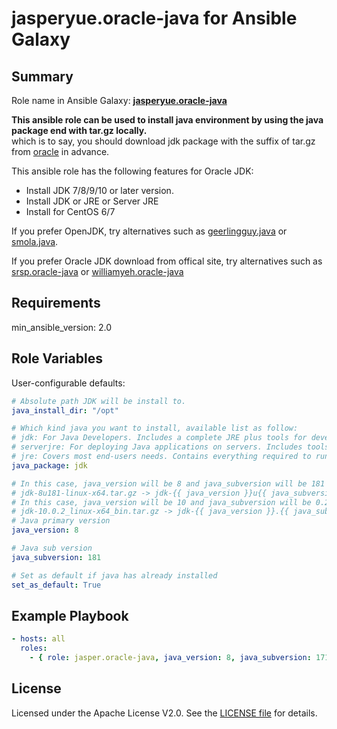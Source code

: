 jasperyue.oracle-java for Ansible Galaxy
=========

## Summary

Role name in Ansible Galaxy: **[jasperyue.oracle-java](https://galaxy.ansible.com/jasperyue/oracle-java/)**

**This ansible role can be used to install java environment by using the java package end with tar.gz locally.**  
which is to say, you should download jdk package with the suffix of tar.gz from [oracle](http://www.oracle.com/technetwork/java/javase/downloads/index.html) in advance.

This ansible role has the following features for Oracle JDK:

 - Install JDK 7/8/9/10 or later version.
 - Install JDK or JRE or Server JRE
 - Install for CentOS 6/7

If you prefer OpenJDK, try alternatives such as [geerlingguy.java](https://galaxy.ansible.com/geerlingguy/java/) or [smola.java](https://galaxy.ansible.com/smola/java/).

If you prefer Oracle JDK download from offical site, try alternatives such as
[srsp.oracle-java](https://galaxy.ansible.com/srsp/oracle-java) or
[williamyeh.oracle-java](https://galaxy.ansible.com/williamyeh/oracle-java/)

Requirements
------------
min_ansible_version: 2.0

Role Variables
--------------

User-configurable defaults:

```yaml
# Absolute path JDK will be install to.
java_install_dir: "/opt"

# Which kind java you want to install, available list as follow:
# jdk: For Java Developers. Includes a complete JRE plus tools for developing, debugging, and monitoring Java applications.
# serverjre: For deploying Java applications on servers. Includes tools for JVM monitoring and tools commonly required for server applications, but does not include browser integration (the Java plug-in), auto-update, nor an installer.
# jre: Covers most end-users needs. Contains everything required to run Java applications on your system.
java_package: jdk

# In this case, java_version will be 8 and java_subversion will be 181
# jdk-8u181-linux-x64.tar.gz -> jdk-{{ java_version }}u{{ java_subversion }}-linux-x64.tar.gz
# In this case, java_version will be 10 and java_subversion will be 0.2
# jdk-10.0.2_linux-x64_bin.tar.gz -> jdk-{{ java_version }}.{{ java_subversion }}_linux-x64_bin.tar.gz
# Java primary version
java_version: 8

# Java sub version
java_subversion: 181

# Set as default if java has already installed
set_as_default: True
```

Example Playbook
----------------

```yaml
- hosts: all
  roles:
    - { role: jasper.oracle-java, java_version: 8, java_subversion: 171, java_install_dir: /opt}
```
License
-------

Licensed under the Apache License V2.0. See the [LICENSE file](LICENSE) for details.
